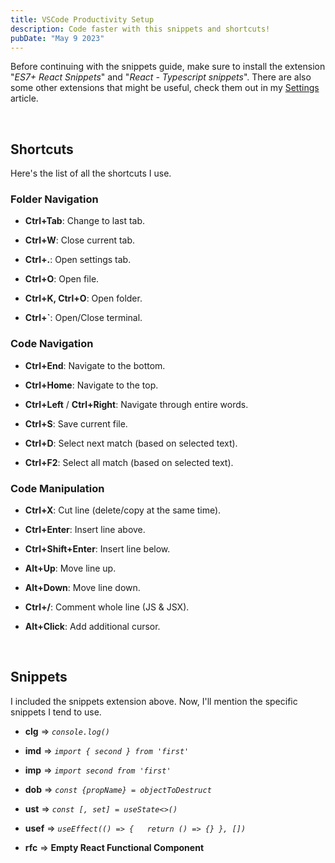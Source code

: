 ```yaml
---
title: VSCode Productivity Setup
description: Code faster with this snippets and shortcuts!
pubDate: "May 9 2023"
---
```


Before continuing with the snippets guide, make sure to install the extension "_ES7+ React Snippets_" and "_React - Typescript snippets_". There are also some other extensions that might be useful, check them out in my [Settings](/blog/vscode-settings) article.

<br>

## Shortcuts

Here's the list of all the shortcuts I use.

### Folder Navigation

- **Ctrl+Tab**: Change to last tab.

- **Ctrl+W**: Close current tab.

- **Ctrl+.**: Open settings tab.

- **Ctrl+O**: Open file.

- **Ctrl+K, Ctrl+O**: Open folder.

- **Ctrl+`**: Open/Close terminal.

### Code Navigation

- **Ctrl+End**: Navigate to the bottom.

- **Ctrl+Home**: Navigate to the top.

- **Ctrl+Left** / **Ctrl+Right**: Navigate through entire words.

- **Ctrl+S**: Save current file.

- **Ctrl+D**: Select next match (based on selected text).

- **Ctrl+F2**: Select all match (based on selected text).

### Code Manipulation

- **Ctrl+X**: Cut line (delete/copy at the same time).

- **Ctrl+Enter**: Insert line above.

- **Ctrl+Shift+Enter**: Insert line below.

- **Alt+Up**: Move line up.

- **Alt+Down**: Move line down.

- **Ctrl+/**: Comment whole line (JS & JSX).

- **Alt+Click**: Add additional cursor.

<br>

## Snippets

I included the snippets extension above. Now, I'll mention the specific snippets I tend to use.

- **clg** => _`console.log()`_

- **imd** => _`import { second } from 'first'`_

- **imp** => _`import second from 'first'`_

- **dob** => _`const {propName} = objectToDestruct`_

- **ust** => _`const [, set] = useState<>()`_

- **usef** => _`useEffect(() => {   return () => {} }, [])`_

- **rfc** => **Empty React Functional Component**
